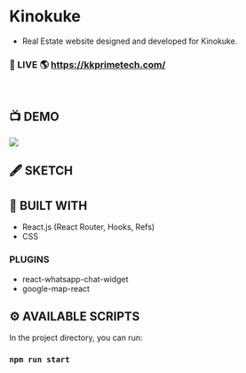 # Kinokuke

- Real Estate website designed and developed for Kinokuke.

### 🚀 LIVE 🌎 https://kkprimetech.com/

<br />

## 📺 DEMO

![](https://github.com/Philight/kinokuke/blob/master/src/assets/preview.gif)

## 🖋️ SKETCH

## 🧰 BUILT WITH

- React.js (React Router, Hooks, Refs)
- CSS

### PLUGINS

- react-whatsapp-chat-widget
- google-map-react

## ⚙️ AVAILABLE SCRIPTS

In the project directory, you can run:

### `npm run start`